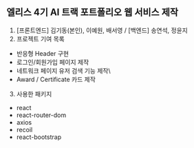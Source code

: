 ## 엘리스 4기 AI 트랙 포트폴리오 웹 서비스 제작

1. [프론트엔드] 김기동(본인), 이예원, 배서영 / [백엔드] 송연석, 정윤지
2. 프로젝트 기여 목록
- 반응형 Header 구현
- 로그인/회원가입 페이지 제작
- 네트워크 페이지 유저 검색 기능 제작\
- Award / Certificate 카드 제작
3. 사용한 패키지
- react
- react-router-dom
- axios
- recoil
- react-bootstrap
